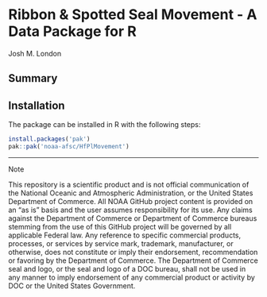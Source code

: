 # Ribbon & Spotted Seal Movement - A Data Package for R
Josh M. London

## Summary

## Installation

The package can be installed in R with the following steps:

``` r
install.packages('pak')
pak::pak('noaa-afsc/HfPlMovement')
```

------------------------------------------------------------------------

> [!NOTE]
>
> This repository is a scientific product and is not official
> communication of the National Oceanic and Atmospheric Administration,
> or the United States Department of Commerce. All NOAA GitHub project
> content is provided on an “as is” basis and the user assumes
> responsibility for its use. Any claims against the Department of
> Commerce or Department of Commerce bureaus stemming from the use of
> this GitHub project will be governed by all applicable Federal law.
> Any reference to specific commercial products, processes, or services
> by service mark, trademark, manufacturer, or otherwise, does not
> constitute or imply their endorsement, recommendation or favoring by
> the Department of Commerce. The Department of Commerce seal and logo,
> or the seal and logo of a DOC bureau, shall not be used in any manner
> to imply endorsement of any commercial product or activity by DOC or
> the United States Government.
